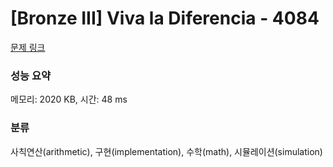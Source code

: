 # [Bronze III] Viva la Diferencia - 4084 

[문제 링크](https://www.acmicpc.net/problem/4084) 

### 성능 요약

메모리: 2020 KB, 시간: 48 ms

### 분류

사칙연산(arithmetic), 구현(implementation), 수학(math), 시뮬레이션(simulation)

